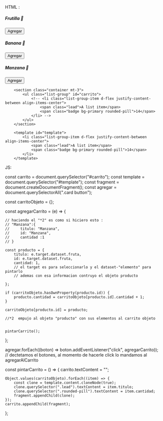 HTML :
 <main class="container mt-5">
            <div class="row text-center">
                <article class="col-sm-4 mb-3">
                    <div class="card">
                        <div class="card-body">
                            <h5 class="card-title">Frutilla 🍓</h5>
                            <button class="btn btn-primary" data-fruta="frutilla">Agregar</button>
                        </div>
                    </div>
                </article>
                <article class="col-sm-4 mb-3">
                    <div class="card">
                        <div class="card-body">
                            <h5 class="card-title">Banana 🍌</h5>
                            <button class="btn btn-primary" data-fruta="banana">Agregar</button>
                        </div>
                    </div>
                </article>
                <article class="col-sm-4 mb-3">
                    <div class="card">
                        <div class="card-body">
                            <h5 class="card-title">Manzana 🍏</h5>
                            <button class="btn btn-primary" data-fruta="manzana">Agregar</button>
                        </div>
                    </div>
                </article>
            </div>
        </main>
    
        <section class="container mt-3">
            <ul class="list-group" id="carrito">
                <!-- <li class="list-group-item d-flex justify-content-between align-items-center">
                    <span class="lead">A list item</span>
                    <span class="badge bg-primary rounded-pill">14</span>
                </li> -->
            </ul>
        </section>
    
        <template id="template">
            <li class="list-group-item d-flex justify-content-between align-items-center">
                <span class="lead">A list item</span>
                <span class="badge bg-primary rounded-pill">14</span>
            </li>
        </template>






JS:

const carrito = document.querySelector("#carrito");
const template = document.querySelector("#template");
const fragment = document.createDocumentFragment();
const agregar = document.querySelectorAll(".card button");

const carritoObjeto = {};

const agregarCarrito = (e) => {
    
    // haciendo el "*2" es como si hiciero esto :
    // "Manzana":{
    //     titulo: "Manzana",
    //     id: "Manzana",
    //     cantidad :1 
    // }

    const producto = {
        titulo: e.target.dataset.fruta,
        id: e.target.dataset.fruta,
        cantidad: 1,
        // el target es para seleccionarlo y el dataset-"elemento" para pintarlo 
        // ademas con esa informacion contruyo el objeto producto

    };

    if (carritoObjeto.hasOwnProperty(producto.id)) {
        producto.cantidad = carritoObjeto[producto.id].cantidad + 1;
    }

    carritoObjeto[producto.id] = producto;
    
    //*2  empujo al objeto "producto" con sus elementos al carrito objeto 


    pintarCarrito();
};

agregar.forEach((boton) => boton.addEventListener("click", agregarCarrito));
// dectetamos el botones, al momento de hacerle click lo mandamos al agregarAlCarrito

const pintarCarrito = () => {
    carrito.textContent = "";

    Object.values(carritoObjeto).forEach((item) => {
        const clone = template.content.cloneNode(true);
        clone.querySelector(".lead").textContent = item.titulo;
        clone.querySelector(".rounded-pill").textContent = item.cantidad;
        fragment.appendChild(clone);
    });
    carrito.appendChild(fragment);
};